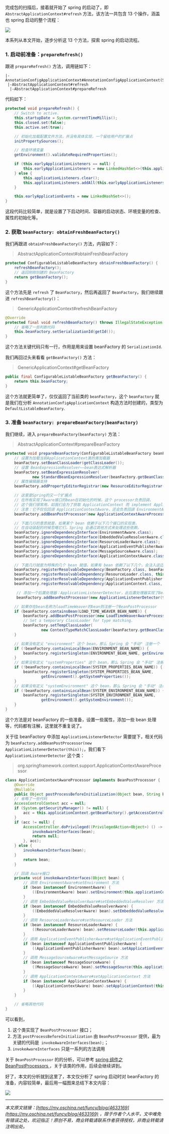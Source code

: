 完成包的扫描后，接着就开始了 spring 的启动了，即 `AbstractApplicationContext#refresh` 方法，该方法一共包含 13 个操作，涵盖也 spring 启动的整个流程：


![](https://java-tutorial.oss-cn-shanghai.aliyuncs.com/up-88c3a2486c24ccd0ad390ba9b62b986a6b2.png)

本系列从本文开始，逐步分析这 13 个方法，探索 spring 的启动流程。

### 1\. 启动前准备：`prepareRefresh()`

跟进 `prepareRefresh()` 方法，调用链如下：

```
|-AnnotationConfigApplicationContext#AnnotationConfigApplicationContext(String...)
 |-AbstractApplicationContext#refresh
  |-AbstractApplicationContext#prepareRefresh

```

代码如下：

```java
protected void prepareRefresh() {
    // Switch to active.
    this.startupDate = System.currentTimeMillis();
    this.closed.set(false);
    this.active.set(true);

    // 初始化加载配置文件方法，并没有具体实现，一个留给用户的扩展点
    initPropertySources();

    // 检查环境变量
    getEnvironment().validateRequiredProperties();

    if (this.earlyApplicationListeners == null) {
        this.earlyApplicationListeners = new LinkedHashSet<>(this.applicationListeners);
    } else {
        this.applicationListeners.clear();
        this.applicationListeners.addAll(this.earlyApplicationListeners);
    }

    this.earlyApplicationEvents = new LinkedHashSet<>();
}

```

这段代码比较简单，就是设置了下启动时间、容器的启动状态、环境变量的检查、属性的初始化等。

### 2\. 获取 `beanFactory: obtainFreshBeanFactory()`

我们再跟进 `obtainFreshBeanFactory()` 方法，内容如下：

> AbstractApplicationContext#obtainFreshBeanFactory

```java
protected ConfigurableListableBeanFactory obtainFreshBeanFactory() {
    refreshBeanFactory();
    // 返回刚刚创建的 BeanFactory
    return getBeanFactory();
}

```

这个方法先是 `refresh` 了 `BeanFactory`，然后再返回了 `BeanFactory`，我们继续跟进 `refreshBeanFactory()`：

> GenericApplicationContext#refreshBeanFactory

```java
@Override
protected final void refreshBeanFactory() throws IllegalStateException {
    // 省略了一些判断代码
    this.beanFactory.setSerializationId(getId());
}

```

这个方法关键代码只有一行，作用是用来设置 beanFactory 的 `SerializationId`.

我们再回过头来看看 `getBeanFactory()` 方法：

> GenericApplicationContext#getBeanFactory

```java
public final ConfigurableListableBeanFactory getBeanFactory() {
    return this.beanFactory;
}

```

这个方法就更简单了，仅仅返回了当前类的 `beanFactory`，这个 `beanFactory` 就是我们在分析 `AnnotationConfigApplicationContext` 构造方法时创建的，类型为 `DefaultListableBeanFactory`.

### 3\. 准备 `beanFactory: prepareBeanFactory(beanFactory)`

我们继续，进入 `prepareBeanFactory(beanFactory)` 方法：

> AbstractApplicationContext#prepareBeanFactory

```java
protected void prepareBeanFactory(ConfigurableListableBeanFactory beanFactory) {
    // 设置为加载当前ApplicationContext类的类加载器
    beanFactory.setBeanClassLoader(getClassLoader());
    // 设置 BeanExpressionResolver——bean表达式解析器
    beanFactory.setBeanExpressionResolver(
            new StandardBeanExpressionResolver(beanFactory.getBeanClassLoader()));
    // 属性编辑器支持
    beanFactory.addPropertyEditorRegistrar(new ResourceEditorRegistrar(this, getEnvironment()));

    // 这里是Spring的又一个扩展点
    // 在所有实现了Aware接口的bean在初始化的时候，这个 processor负责回调，
    // 这个我们很常用，如我们会为了获取 ApplicationContext 而 implement ApplicationContextAware
    // 注意：它不仅仅回调 ApplicationContextAware，还会负责回调 EnvironmentAware、ResourceLoaderAware 等
    beanFactory.addBeanPostProcessor(new ApplicationContextAwareProcessor(this));

    // 下面几行的意思就是，如果某个 bean 依赖于以下几个接口的实现类，
    // 在自动装配的时候忽略它们，Spring 会通过其他方式来处理这些依赖。
    beanFactory.ignoreDependencyInterface(EnvironmentAware.class);
    beanFactory.ignoreDependencyInterface(EmbeddedValueResolverAware.class);
    beanFactory.ignoreDependencyInterface(ResourceLoaderAware.class);
    beanFactory.ignoreDependencyInterface(ApplicationEventPublisherAware.class);
    beanFactory.ignoreDependencyInterface(MessageSourceAware.class);
    beanFactory.ignoreDependencyInterface(ApplicationContextAware.class);

    // 下面几行就是为特殊的几个 bean 赋值，如果有 bean 依赖了以下几个，会注入这边相应的值
    beanFactory.registerResolvableDependency(BeanFactory.class, beanFactory);
    beanFactory.registerResolvableDependency(ResourceLoader.class, this);
    beanFactory.registerResolvableDependency(ApplicationEventPublisher.class, this);
    beanFactory.registerResolvableDependency(ApplicationContext.class, this);

     // 添加一个后置处理器：ApplicationListenerDetector，此后置处理器实现了BeanPostProcessor接口
     beanFactory.addBeanPostProcessor(new ApplicationListenerDetector(this));

    // 如果存在bean名称为loadTimeWeaver的bean则注册一个BeanPostProcessor
    if (beanFactory.containsBean(LOAD_TIME_WEAVER_BEAN_NAME)) {
        beanFactory.addBeanPostProcessor(new LoadTimeWeaverAwareProcessor(beanFactory));
        // Set a temporary ClassLoader for type matching.
        beanFactory.setTempClassLoader(
                new ContextTypeMatchClassLoader(beanFactory.getBeanClassLoader()));
    }

    // 如果没有定义 "environment" 这个 bean，那么 Spring 会 "手动" 注册一个
    if (!beanFactory.containsLocalBean(ENVIRONMENT_BEAN_NAME)) {
        beanFactory.registerSingleton(ENVIRONMENT_BEAN_NAME, getEnvironment());
    }
    // 如果没有定义 "systemProperties" 这个 bean，那么 Spring 会 "手动" 注册一个
    if (!beanFactory.containsLocalBean(SYSTEM_PROPERTIES_BEAN_NAME)) {
        beanFactory.registerSingleton(SYSTEM_PROPERTIES_BEAN_NAME, 
                getEnvironment().getSystemProperties());
    }
    // 如果没有定义 "systemEnvironment" 这个 bean，那么 Spring 会 "手动" 注册一个
    if (!beanFactory.containsLocalBean(SYSTEM_ENVIRONMENT_BEAN_NAME)) {
        beanFactory.registerSingleton(SYSTEM_ENVIRONMENT_BEAN_NAME, 
                getEnvironment().getSystemEnvironment());
    }
}

```

这个方法是对 beanFactory 的一些准备，设置一些属性，添加一些 bean 处理等，代码都有注解，这里就不重复说了。

关于往 beanFactory 中添加 `ApplicationListenerDetector` 需要提下，相关代码为 `beanFactory.addBeanPostProcessor(new ApplicationListenerDetector(this));`，我们看下 `ApplicationListenerDetector` 这个类：

> org.springframework.context.support.ApplicationContextAwareProcessor

```java
class ApplicationContextAwareProcessor implements BeanPostProcessor {
    @Override
    @Nullable
    public Object postProcessBeforeInitialization(Object bean, String beanName) throws BeansException {
    // 省略了一些代码
    AccessControlContext acc = null;
    if (System.getSecurityManager() != null) {
        acc = this.applicationContext.getBeanFactory().getAccessControlContext();
    }
    if (acc != null) {
        AccessController.doPrivileged((PrivilegedAction<Object>) () -> {
            invokeAwareInterfaces(bean);
            return null;
        }, acc);
    } else {
        invokeAwareInterfaces(bean);
    }
        return bean;
    }

    // 回调 Aware接口
    private void invokeAwareInterfaces(Object bean) {
        // 调用 EnvironmentAware#setEnvironment 方法
        if (bean instanceof EnvironmentAware) {
            ((EnvironmentAware) bean).setEnvironment(this.applicationContext.getEnvironment());
        }
        // 调用 EmbeddedValueResolverAware#setEmbeddedValueResolver 方法
        if (bean instanceof EmbeddedValueResolverAware) {
            ((EmbeddedValueResolverAware) bean).setEmbeddedValueResolver(this.embeddedValueResolver);
        }
        // 调用 ResourceLoaderAware#setResourceLoader 方法
        if (bean instanceof ResourceLoaderAware) {
            ((ResourceLoaderAware) bean).setResourceLoader(this.applicationContext);
        }
        // 调用 ApplicationEventPublisherAware#setApplicationEventPublisher 方法
        if (bean instanceof ApplicationEventPublisherAware) {
            ((ApplicationEventPublisherAware) bean).setApplicationEventPublisher(this.applicationContext);
        }
        // 调用 MessageSourceAware#setMessageSource 方法
        if (bean instanceof MessageSourceAware) {
            ((MessageSourceAware) bean).setMessageSource(this.applicationContext);
        }
        // 调用 ApplicationContextAware#setApplicationContext 方法
        if (bean instanceof ApplicationContextAware) {
            ((ApplicationContextAware) bean).setApplicationContext(this.applicationContext);
        }
    }

    // 省略其他代码
}

```

可以看到，

1.  这个类实现了 `BeanPostProcessor` 接口；
2.  方法 `postProcessBeforeInitialization` 由 `BeanPostProcessor` 提供，最为关键的代码是` invokeAwareInterfaces(bean);`；
3.  `invokeAwareInterfaces` 只是一系列的方法调用

关于 `BeanPostProcessor` 的的分析，可以参考 [spring 组件之 BeanPostProcessors ](https://my.oschina.net/funcy/blog/4597551)，关于该类的作用，后续会继续讲到。

好了，本文的分析就到这里了，本文仅分析了 spring 启动时对 beanFactory 的准备，内容较简单，最后用一幅图来总结下本文内容：


![](https://java-tutorial.oss-cn-shanghai.aliyuncs.com/up-1e10d7aff080b2e0bbfbef5d79c56cc54c9.png)

* * *

_本文原文链接：[https://my.oschina.net/funcy/blog/4633169](https://my.oschina.net/funcy/blog/4633169) ，限于作者个人水平，文中难免有错误之处，欢迎指正！原创不易，商业转载请联系作者获得授权，非商业转载请注明出处。_